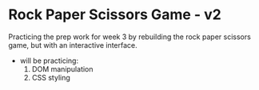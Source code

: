 # Rock Paper Scissors Game - v2

Practicing the prep work for week 3 by rebuilding the rock paper scissors game, but with an interactive interface.

- will be practicing: 
  1. DOM manipulation
  2. CSS styling 

